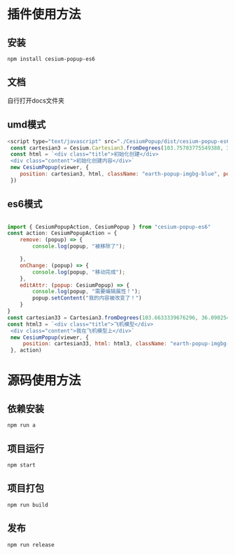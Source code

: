 # 插件使用方法

## 安装
`npm install cesium-popup-es6`


## 文档

自行打开docs文件夹
## umd模式

```javascript
<script type="text/javascript" src="./CesiumPopup/dist/cesium-popup-es6.umd.js"></script>
 const cartesian3 = Cesium.Cartesian3.fromDegrees(103.75703775549388, 36.08774979703967, 1509.2181406351685)
 const html = `<div class="title">初始化创建</div>
 <div class="content">初始化创建内容</div>`
 new CesiumPopup(viewer, {
    position: cartesian3, html, className: "earth-popup-imgbg-blue", popPosition: "leftbottom", onMove
 })
```

## es6模式
```javascript

import { CesiumPopupAction, CesiumPopup } from "cesium-popup-es6"
const action: CesiumPopupAction = {
    remove: (popup) => {
        console.log(popup, "被移除了");

    },
    onChange: (popup) => {
        console.log(popup, "移动完成");
    },
    editAttr: (popup: CesiumPopup) => {
        console.log(popup, "需要编辑属性！");
        popup.setContent("我的内容被改变了！")
    }
}
const cartesian33 = Cartesian3.fromDegrees(103.6633339676296, 36.090254266492465, 1522.8186244347767)
const html3 = `<div class="title">飞机模型</div>
 <div class="content">我在飞机模型上</div>`
 new CesiumPopup(viewer, {
     position: cartesian33, html: html3, className: "earth-popup-imgbg-blue", popPosition: "leftbottom"
 }, action)
```

# 源码使用方法
## 依赖安装
`npm run a`

## 项目运行
`npm start`

## 项目打包
`npm run build`

## 发布
`npm run release`